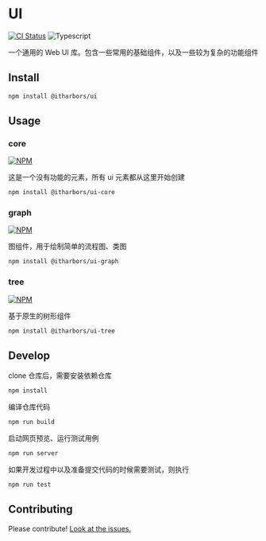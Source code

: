 # UI

[![CI Status](https://github.com/itharbors/ui/actions/workflows/ci.yaml/badge.svg)](https://github.com/itharbors/ui/actions/workflows/ci.yaml)
![Typescript](https://img.shields.io/badge/Language-Typescript-blue.svg)

一个通用的 Web UI 库。包含一些常用的基础组件，以及一些较为复杂的功能组件

## Install

```bash
npm install @itharbors/ui
```

## Usage

### core
[![NPM](https://img.shields.io/npm/v/@itharbors/ui-core)](https://www.npmjs.com/package/@itharbors/ui-core)

这是一个没有功能的元素，所有 ui 元素都从这里开始创建

```bash
npm install @itharbors/ui-core
```

### graph
[![NPM](https://img.shields.io/npm/v/@itharbors/ui-graph)](https://www.npmjs.com/package/@itharbors/ui-graph)

图组件，用于绘制简单的流程图、类图

```bash
npm install @itharbors/ui-graph
```

### tree
[![NPM](https://img.shields.io/npm/v/@itharbors/ui-tree)](https://www.npmjs.com/package/@itharbors/ui-tree)

基于原生的树形组件

```bash
npm install @itharbors/ui-tree
```

## Develop

clone 仓库后，需要安装依赖仓库

```bash
npm install
```

编译仓库代码

```bash
npm run build
```

启动网页预览、运行测试用例

```bash
npm run server
```

如果开发过程中以及准备提交代码的时候需要测试，则执行

```bash
npm run test
```

## Contributing

Please contribute! [Look at the issues.](https://github.com/itharbors/ui/issues)
